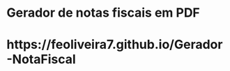 <h1> Gerador de notas fiscais em PDF <h1/>
<p>https://feoliveira7.github.io/Gerador-NotaFiscal</p>

